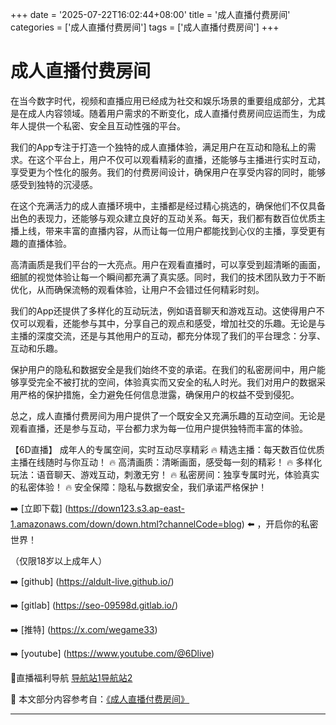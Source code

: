 +++
date = '2025-07-22T16:02:44+08:00'
title = '成人直播付费房间'
categories = ['成人直播付费房间']
tags = ['成人直播付费房间']
+++

# 成人直播付费房间

在当今数字时代，视频和直播应用已经成为社交和娱乐场景的重要组成部分，尤其是在成人内容领域。随着用户需求的不断变化，成人直播付费房间应运而生，为成年人提供一个私密、安全且互动性强的平台。

我们的App专注于打造一个独特的成人直播体验，满足用户在互动和隐私上的需求。在这个平台上，用户不仅可以观看精彩的直播，还能够与主播进行实时互动，享受更为个性化的服务。我们的付费房间设计，确保用户在享受内容的同时，能够感受到独特的沉浸感。

在这个充满活力的成人直播环境中，主播都是经过精心挑选的，确保他们不仅具备出色的表现力，还能够与观众建立良好的互动关系。每天，我们都有数百位优质主播上线，带来丰富的直播内容，从而让每一位用户都能找到心仪的主播，享受更有趣的直播体验。

高清画质是我们平台的一大亮点。用户在观看直播时，可以享受到超清晰的画面，细腻的视觉体验让每一个瞬间都充满了真实感。同时，我们的技术团队致力于不断优化，从而确保流畅的观看体验，让用户不会错过任何精彩时刻。

我们的App还提供了多样化的互动玩法，例如语音聊天和游戏互动。这使得用户不仅可以观看，还能参与其中，分享自己的观点和感受，增加社交的乐趣。无论是与主播的深度交流，还是与其他用户的互动，都充分体现了我们的平台理念：分享、互动和乐趣。

保护用户的隐私和数据安全是我们始终不变的承诺。在我们的私密房间中，用户能够享受完全不被打扰的空间，体验真实而又安全的私人时光。我们对用户的数据采用严格的保护措施，全力避免任何信息泄露，确保用户的权益不受到侵犯。

总之，成人直播付费房间为用户提供了一个既安全又充满乐趣的互动空间。无论是观看直播，还是参与互动，平台都力求为每一位用户提供独特而丰富的体验。

【6D直播】
成年人的专属空间，实时互动尽享精彩
🔥 精选主播：每天数百位优质主播在线随时与你互动！
🔥 高清画质：清晰画面，感受每一刻的精彩！
🔥 多样化玩法：语音聊天、游戏互动，刺激无穷！
🔥 私密房间：独享专属时光，体验真实的私密体验！
🔥 安全保障：隐私与数据安全，我们承诺严格保护！

➡️ [立即下载] (https://down123.s3.ap-east-1.amazonaws.com/down/down.html?channelCode=blog) ⬅️ ，开启你的私密世界！

（仅限18岁以上成年人）

➡️ [github] (https://aldult-live.github.io/)

➡️ [gitlab] (https://seo-09598d.gitlab.io/)

➡️ [推特] (https://x.com/wegame33)

➡️ [youtube] (https://www.youtube.com/@6Dlive)

🔞直播福利导航 [导航站1](https://webstack-86085a.gitlab.io/)[导航站2](https://onlygit123-2.github.io/)


📘 本文部分内容参考自：[《成人直播付费房间》](https://github.com/xiaohongmaozhibozuixin/live)

---
